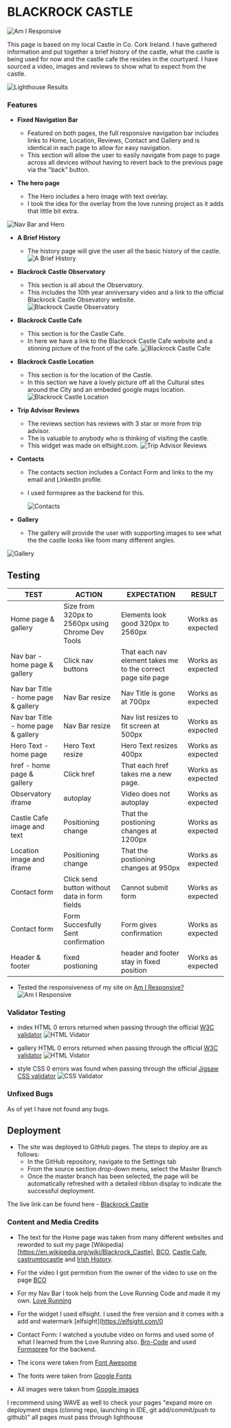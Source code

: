 # BLACKROCK CASTLE

![Am I Responsive](https://github.com/JosephOConnell/Blackrock-Castle/blob/main/assets/readmeImages/am-i-responsive-index.png)

This page is based on my local Castle in Co. Cork Ireland.
I have gathered information and put together a brief history of the castle, what the castle is being used for now and the castle cafe the resides in the courtyard.
I have sourced a video, images and reviews to show what to expect from the castle.

![Lighthouse Results](https://github.com/JosephOConnell/Blackrock-Castle/blob/main/assets/readmeImages/index-lighthouse.png)

### Features

- **Fixed Navigation Bar**

  - Featured on both pages, the full responsive navigation bar includes links to Home, Location, Reviews, Contact and Gallery and is identical in each page to allow for easy navigation.
  - This section will allow the user to easily navigate from page to page across all devices without having to revert back to the previous page via the "back" button.

- **The hero page**

  - The Hero includes a hero image with text overlay.
  - I took the idea for the overlay from the love running project as it adds that little bit extra.

![Nav Bar and Hero](https://github.com/JosephOConnell/Blackrock-Castle/blob/main/assets/readmeImages/nav-and-hero.png)

- **A Brief History**

  - The history page will give the user all the basic history of the castle.
    ![A Brief History](https://github.com/JosephOConnell/Blackrock-Castle/blob/main/assets/readmeImages/a-brief-history.png)

- **Blackrock Castle Observatory**

  - This section is all about the Observatory.
  - This includes the 10th year anniversary video and a link to the official Blackrock Castle Obsevatory website.
    ![Blackrock Castle Observatory](https://github.com/JosephOConnell/Blackrock-Castle/blob/main/assets/readmeImages/observatory.png)

- **Blackrock Castle Cafe**

  - This section is for the Castle Cafe.
  - In here we have a link to the Blackrock Castle Cafe website and a stinning picture of the front of the cafe.
    ![Blackrock Castle Cafe](https://github.com/JosephOConnell/Blackrock-Castle/blob/main/assets/readmeImages/castle-cafe.png)

- **Blackrock Castle Location**

  - This section is for the location of the Castle.
  - In this section we have a lovely picture off all the Cultural sites around the City and an embeded google maps location.
    ![Blackrock Castle Location](https://github.com/JosephOConnell/Blackrock-Castle/blob/main/assets/readmeImages/location.png)

- **Trip Advisor Reviews**

  - The reviews section has reviews with 3 star or more from trip advisor.
  - The is valuable to anybody who is thinking of visiting the castle.
  - This widget was made on elfsight.com.
    ![Trip Advisor Reviews](https://github.com/JosephOConnell/Blackrock-Castle/blob/main/assets/readmeImages/reviews.png)

- **Contacts**

  - The contacts section includes a Contact Form and links to the my email and LinkedIn profile.
  - I used formspree as the backend for this.

    ![Contacts](https://github.com/JosephOConnell/Blackrock-Castle/blob/main/assets/readmeImages/contact-form.png)

- **Gallery**
  - The gallery will provide the user with supporting images to see what the the castle looks like foom many different angles.

![Gallery](https://github.com/JosephOConnell/Blackrock-Castle/blob/main/assets/readmeImages/gallery.png)

## Testing

| **TEST**                            | **ACTION**                                       | **EXPECTATION**                                              | **RESULT**        |
| ----------------------------------- | ------------------------------------------------ | ------------------------------------------------------------ | ----------------- |
| Home page & gallery                 | Size from 320px to 2560px using Chrome Dev Tools | Elements look good 320px to 2560px                           | Works as expected |
| Nav bar - home page & gallery       | Click nav buttons                                | That each nav element takes me to the correct page site page | Works as expected |
| Nav bar Title - home page & gallery | Nav Bar resize                                   | Nav Title is gone at 700px                                   | Works as expected |
| Nav bar Title - home page & gallery | Nav Bar resize                                   | Nav list resizes to fit screen at 500px                      | Works as expected |
| Hero Text - home page               | Hero Text resize                                 | Hero Text resizes 400px                                      | Works as expected |
| href - home page & gallery          | Click href                                       | That each href takes me a new page.                          | Works as expected |
| Observatory iframe                  | autoplay                                         | Video does not autoplay                                      | Works as expected |
| Castle Cafe image and text          | Positioning change                               | That the postioning changes at 1200px                        | Works as expected |
| Location image and iframe           | Positioning change                               | That the postioning changes at 950px                         | Works as expected |
| Contact form                        | Click send button without data in form fields    | Cannot submit form                                           | Works as expected |
| Contact form                        | Form Succesfully Sent confirmation               | Form gives confirmation                                      | Works as expected |
| Header & footer                     | fixed postioning                                 | header and footer stay in fixed position                     | Works as expected |

- Tested the responsiveness of my site on [Am I Responsive?](https://ui.dev/amiresponsive?url=https://josephoconnell.github.io/Blackrock-Castle/)
  ![Am I Responsive](https://github.com/JosephOConnell/Blackrock-Castle/blob/main/assets/readmeImages/am-i-responsive-index.png)

### Validator Testing

- index HTML
  0 errors returned when passing through the official [W3C validator](https://validator.w3.org/nu/?doc=https%3A%2F%2Fjosephoconnell.github.io%2FBlackrock-Castle%2F)
  ![HTML Vidator](https://github.com/JosephOConnell/Blackrock-Castle/blob/main/assets/readmeImages/html-validation-check.png)

- gallery HTML
  0 errors returned when passing through the official [W3C validator](https://validator.w3.org/nu/?doc=https%3A%2F%2Fjosephoconnell.github.io%2FBlackrock-Castle%2Fgallery.html) ![HTML Vidator](https://github.com/JosephOConnell/Blackrock-Castle/blob/main/assets/readmeImages/gallery-html-validation.png)

- style CSS
  0 errors was found when passing through the official [Jigsaw CSS validator](https://jigsaw.w3.org/css-validator/validator?uri=https%3A%2F%2Fjosephoconnell.github.io%2FBlackrock-Castle%2F&profile=css3svg&usermedium=all&warning=1&vextwarning=&lang=en)
  ![CSS Validator](https://github.com/JosephOConnell/Blackrock-Castle/blob/main/assets/readmeImages/css-validation-check.png)

### Unfixed Bugs

As of yet I have not found any bugs.

## Deployment

- The site was deployed to GitHub pages. The steps to deploy are as follows:
  - In the GitHub repository, navigate to the Settings tab
  - From the source section drop-down menu, select the Master Branch
  - Once the master branch has been selected, the page will be automatically refreshed with a detailed ribbon display to indicate the successful deployment.

The live link can be found here - [Blackrock Castle](https://josephoconnell.github.io/Blackrock-Castle/)

### Content and Media Credits

- The text for the Home page was taken from many different websites and reworded to suit my page [Wikipedia)[https://en.wikipedia.org/wiki/Blackrock_Castle], [BCO](https://www.bco.ie/), [Castle Cafe](https://www.castlecafe.ie/), [castrumtocastle](https://castrumtocastle.com/republic-of-ireland-castles/county-cork-cork-blackrock-castle/) and [Irish History](https://irishhistory.com/architecture-and-monuments/castles/history-of-blackrock-castle-co-cork/).
- For the video I got permition from the owner of the video to use on the page [BCO](https://www.youtube.com/watch?v=97oZNFzkzcM)
- For my Nav Bar I took help from the Love Running Code and made it my own. [Love Running](https://github.com/Code-Institute-Solutions/love-running-2.0-sourcecode)
- For the widget I used elfsight. I used the free version and it comes with a add and watermark [elfsight](https://elfsight.com/0
- Contact Form: I watched a youtube video on forms and used some of what I learned from the Love Running also. [Bro-Code](https://www.youtube.com/watch?v=HGTJBPNC-Gw) and used [Formspree](https://formspree.io/) for the backend.

- The icons were taken from [Font Awesome](https://fontawesome.com/)
- The fonts were taken from [Google Fonts](https://fonts.google.com/)
- All images were taken from [Google images](https://www.google.com/search?q=blackrock+castle&tbm=isch&source=lnms&sa=X&sqi=2&ved=2ahUKEwj21N3I5qqAAxWjU0EAHWVQAI0Q0pQJegQIDRAB&biw=1920&bih=929&dpr=1)

I recommend using WAVE as well to check your pages
"expand more on deployment steps (cloning repo, launching in IDE, git add/commit/push to github)"
all pages must pass through lighthouse
